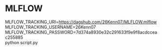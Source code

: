 # MLFLOW

MLFLOW_TRACKING_URI=https://dagshub.com/26Kenn07/MLFLOW.mlflow \
MLFLOW_TRACKING_USERNAME=26Kenn07 \
MLFLOW_TRACKING_PASSWORD=7d374a8930e32c291633f9e9f8acdcceac255885 \
python script.py
